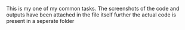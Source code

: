 This is my one of my common tasks. The screenshots of the code and outputs have been attached in the file itself further the actual code is present in a seperate folder
